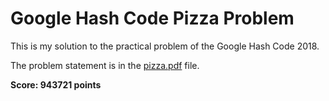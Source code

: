 # Google Hash Code Pizza Problem
This is my solution to the practical problem of the Google Hash Code 2018.

The problem statement is in the [pizza.pdf](pizza.pdf) file.

**Score: 943721 points**
